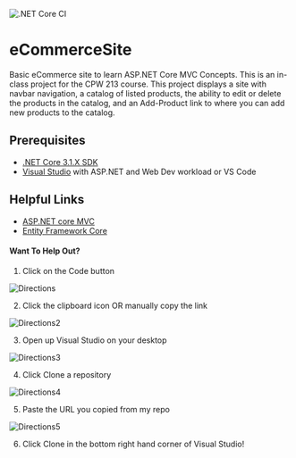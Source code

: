 ![.NET Core CI](https://github.com/KramerJProg/eCommerceSite/workflows/.NET%20Core%20CI/badge.svg)

# eCommerceSite
Basic eCommerce site to learn ASP.NET Core MVC Concepts. This is an in-class project for the CPW 213 course. This project displays a site with navbar navigation, a catalog of listed products, the ability to edit or delete the products in the catalog, and an Add-Product link to where you can add new products to the catalog.

## Prerequisites
- [.NET Core 3.1.X SDK](https://dotnet.microsoft.com/download/dotnet-core/3.1)
- [Visual Studio](https://visualstudio.microsoft.com/) with ASP.NET and Web Dev workload or VS Code

## Helpful Links
- [ASP.NET core MVC](https://docs.microsoft.com/en-us/aspnet/core/tutorials/first-mvc-app/start-mvc?view=aspnetcore-5.0&tabs=visual-studio)
- [Entity Framework Core](https://docs.microsoft.com/en-us/ef/core/)

#### Want To Help Out?
1. Click on the Code button

![Directions](https://user-images.githubusercontent.com/72529822/106406534-6272f780-63ee-11eb-99d2-9a2bdee172e1.png)

2. Click the clipboard icon OR manually copy the link

![Directions2](https://user-images.githubusercontent.com/72529822/106406055-f217a680-63ec-11eb-9382-a0450a3feed6.png)

3. Open up Visual Studio on your desktop

![Directions3](https://user-images.githubusercontent.com/72529822/106406669-df9e6c80-63ee-11eb-9a9c-ec378896993e.png)

4. Click Clone a repository

![Directions4](https://user-images.githubusercontent.com/72529822/106406742-1a080980-63ef-11eb-897d-f5d13600c231.png)

5. Paste the URL you copied from my repo

![Directions5](https://user-images.githubusercontent.com/72529822/106406966-baf6c480-63ef-11eb-89f3-5563e6a317dd.png)

6. Click Clone in the bottom right hand corner of Visual Studio!
